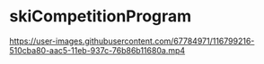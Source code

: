 # skiCompetitionProgram












https://user-images.githubusercontent.com/67784971/116799216-510cba80-aac5-11eb-937c-76b86b11680a.mp4

